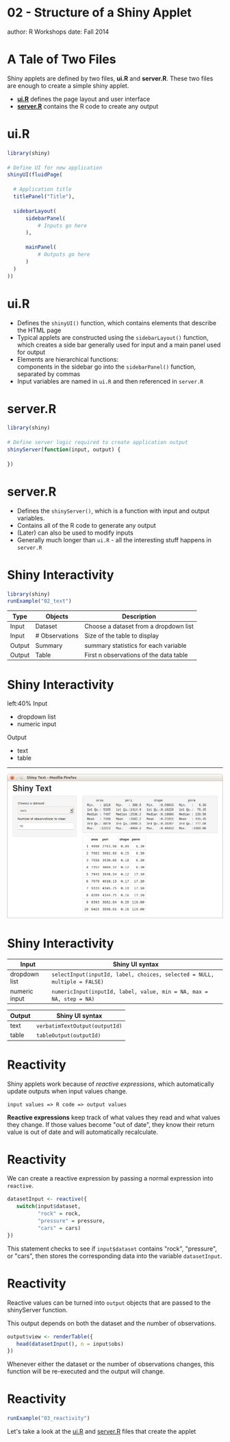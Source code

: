 02 - Structure of a Shiny Applet
========================================================
author: R Workshops
date: Fall 2014

A Tale of Two Files
========================================================
Shiny applets are defined by two files, **ui.R** and **server.R**.
These two files are enough to create a simple shiny applet. 

- [**ui.R**](http://heike.github.io/rwrks/06-r-shiny/Code/Skeleton/ui.R) defines the page layout and user interface
- [**server.R**](http://heike.github.io/rwrks/06-r-shiny/Code/Skeleton/server.R) contains the R code to create any output

ui.R
========================================================


```r
library(shiny)

# Define UI for new application
shinyUI(fluidPage(

  # Application title
  titlePanel("Title"),
  
  sidebarLayout(
      sidebarPanel(
          # Inputs go here
      ),
      
      mainPanel(
          # Outputs go here
      )
  )
))
```

ui.R
========================================================
- Defines the `shinyUI()` function, which contains elements that describe the HTML page
- Typical applets are constructed using the `sidebarLayout()` function, which creates a side bar generally used for input and a main panel used for output
- Elements are hierarchical functions:  
components in the sidebar go into the `sidebarPanel()` function, separated by commas
- Input variables are named in `ui.R` and then referenced in `server.R`

server.R
========================================================

```r
library(shiny)

# Define server logic required to create application output
shinyServer(function(input, output) {

})
```

server.R
========================================================

- Defines the `shinyServer()`, which is a function with input and output variables. 
- Contains all of the R code to generate any output
- (Later) can also be used to modify inputs
- Generally much longer than `ui.R` - all the interesting stuff happens in `server.R`


Shiny Interactivity
========================================================

```r
library(shiny)
runExample("02_text")
```

Type | Objects | Description 
----- | ----------------- | -----------------------------------
Input | Dataset | Choose a dataset from a dropdown list
Input | # Observations | Size of the table to display
Output | Summary | summary statistics for each variable
Output | Table | First n observations of the data table

Shiny Interactivity
========================================================
left:40%
Input
- dropdown list
- numeric input

Output 
- text
- table 

***
<center>
<img src="02-ShinyStructure-figure/shiny-text.png" alt="Picture of Shiny Text Applet">
</center>

Shiny Interactivity
========================================================

Input   | Shiny UI syntax
------------- | ----------------------------------------------
dropdown list | `selectInput(inputId, label, choices, selected = NULL, multiple = FALSE)`
numeric input | `numericInput(inputId, label, value, min = NA, max = NA, step = NA)`

Output  | Shiny UI syntax
----------- | ---------------
text | `verbatimTextOutput(outputId)`
table | `tableOutput(outputId)`


Reactivity
========================================================
Shiny applets work because of *reactive expressions*, which automatically update outputs when  input values change. 

```
input values => R code => output values
```

**Reactive expressions** keep track of what values they read and what values they change. If those values become "out of date", they know their return value is out of date and will automatically recalculate.

Reactivity
========================================================
We can create a reactive expression by passing a normal expression into `reactive`. 


```r
datasetInput <- reactive({
   switch(input$dataset,
          "rock" = rock,
          "pressure" = pressure,
          "cars" = cars)
})
```

This statement checks to see if `input$dataset` contains "rock", "pressure", or "cars", then stores the corresponding data into the variable `datasetInput`.

Reactivity
========================================================
Reactive values can be turned into `output` objects that are passed to the shinyServer function. 

This output depends on both the dataset and the number of observations. 


```r
output$view <- renderTable({
   head(datasetInput(), n = input$obs)
})
```

Whenever either the dataset or the number of observations changes, this function will be re-executed and the output will change.

Reactivity
========================================================

```r
runExample("03_reactivity")
```

Let's take a look at the [ui.R](http://heike.github.io/rwrks/06-r-shiny/Code/Applet3/ui.R) and [server.R](http://heike.github.io/rwrks/06-r-shiny/Code/Applet3/server.R) files that create the applet

